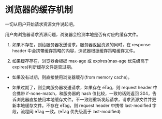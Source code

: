 # 浏览器的缓存机制

一切从用户开始请求资源文件说起吧。

用户向浏览器请求资源问题，浏览器会检测本地是否有对应的缓存文件。

1. 如果不存在，则给服务器发送请求，服务器返回资源的同时，在 response header 中会携带缓存策略的内容，浏览器根据缓存策略缓存文件。

1. 如果缓存存在，浏览器会根据 max-age 或 expires(max-age 优先级高于 expires)判断缓存文件是否过期。

- 如果没有过期，则直接使用浏览器缓存(from memory cache)。

- 如果过期了，则会向服务器发送请求，如果存在 eTag，则 request header 中会携带 if-none-match，和服务器的 hash 值比较，一致的话则返回 304，告诉浏览器直接使用本地缓存文件。不一致则重新发起请求，请求资源文件并更新本地缓存文件。不存在 eTag，则 request header 中携带 last-modified 字段，流程同 eTag 一致。(eTag 优先级高于 last-modified)
